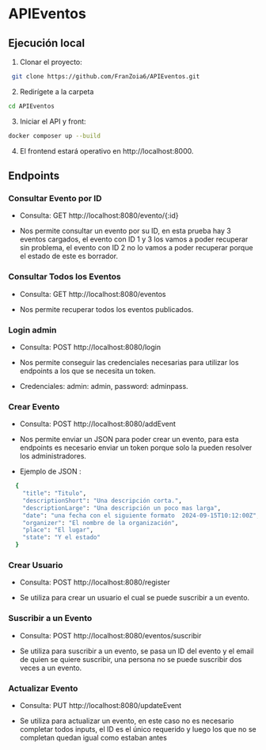 # APIEventos


## Ejecución local

1. Clonar el proyecto:

```bash
 git clone https://github.com/FranZoia6/APIEventos.git
```

2. Redirígete a la carpeta

```bash
cd APIEventos
```

3. Iniciar el API y  front:

```bash
docker composer up --build
```

4. El frontend estará operativo en http://localhost:8000.

## Endpoints

### Consultar Evento por ID

- Consulta: GET http://localhost:8080/evento/{:id}

- Nos permite consultar un evento por su ID, en esta prueba hay 3 eventos cargados, el evento con ID 1 y 3 los vamos a poder recuperar sin problema, el evento con ID 2 no lo vamos a poder recuperar porque el estado de este es borrador. 


### Consultar Todos los Eventos

- Consulta: GET http://localhost:8080/eventos


- Nos permite recuperar todos los eventos publicados. 

### Login admin

- Consulta: POST http://localhost:8080/login

- Nos permite conseguir las credenciales necesarias para utilizar los endpoints a los que se necesita un token.

- Credenciales: admin: admin, password: adminpass.

### Crear Evento

- Consulta: POST http://localhost:8080/addEvent


- Nos permite enviar un JSON para poder crear un evento, para esta endpoints es necesario enviar un token porque solo la pueden resolver los administradores. 

- Ejemplo de JSON : 
```bash
  {
	"title": "Titulo",
	"descriptionShort": "Una descripción corta.",
	"descriptionLarge": "Una descripción un poco mas larga",
	"date": "una fecha con el siguiente formato  2024-09-15T10:12:00Z",
	"organizer": "El nombre de la organización",
	"place": "El lugar",
	"state": "Y el estado"
  }
```


### Crear Usuario

- Consulta: POST http://localhost:8080/register

- Se utiliza para crear un usuario el cual se puede suscribir a un evento.

### Suscribir a un Evento

- Consulta: POST http://localhost:8080/eventos/suscribir

- Se utiliza para suscribir a un evento, se pasa un ID del evento y el email de quien se quiere suscribir, una persona no se puede suscribir dos veces a un evento. 

### Actualizar Evento

- Consulta: PUT http://localhost:8080/updateEvent

- Se utiliza para actualizar un evento, en este caso no es necesario completar todos inputs, el ID es el único requerido y luego los que no se completan quedan igual como estaban antes 



